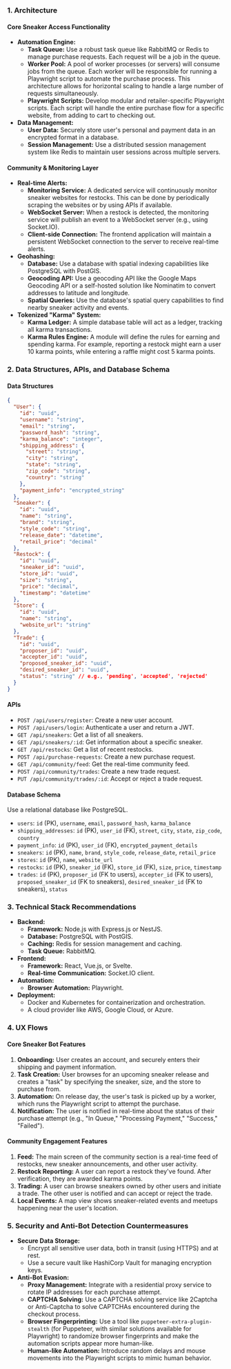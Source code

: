 ### **1. Architecture**

#### **Core Sneaker Access Functionality**

*   **Automation Engine:**
    *   **Task Queue:** Use a robust task queue like RabbitMQ or Redis to manage purchase requests. Each request will be a job in the queue.
    *   **Worker Pool:** A pool of worker processes (or servers) will consume jobs from the queue. Each worker will be responsible for running a Playwright script to automate the purchase process. This architecture allows for horizontal scaling to handle a large number of requests simultaneously.
    *   **Playwright Scripts:** Develop modular and retailer-specific Playwright scripts. Each script will handle the entire purchase flow for a specific website, from adding to cart to checking out.
*   **Data Management:**
    *   **User Data:** Securely store user's personal and payment data in an encrypted format in a database.
    *   **Session Management:** Use a distributed session management system like Redis to maintain user sessions across multiple servers.

#### **Community & Monitoring Layer**

*   **Real-time Alerts:**
    *   **Monitoring Service:** A dedicated service will continuously monitor sneaker websites for restocks. This can be done by periodically scraping the websites or by using APIs if available.
    *   **WebSocket Server:** When a restock is detected, the monitoring service will publish an event to a WebSocket server (e.g., using Socket.IO).
    *   **Client-side Connection:** The frontend application will maintain a persistent WebSocket connection to the server to receive real-time alerts.
*   **Geohashing:**
    *   **Database:** Use a database with spatial indexing capabilities like PostgreSQL with PostGIS.
    *   **Geocoding API:** Use a geocoding API like the Google Maps Geocoding API or a self-hosted solution like Nominatim to convert addresses to latitude and longitude.
    *   **Spatial Queries:** Use the database's spatial query capabilities to find nearby sneaker activity and events.
*   **Tokenized "Karma" System:**
    *   **Karma Ledger:** A simple database table will act as a ledger, tracking all karma transactions.
    *   **Karma Rules Engine:** A module will define the rules for earning and spending karma. For example, reporting a restock might earn a user 10 karma points, while entering a raffle might cost 5 karma points.

### **2. Data Structures, APIs, and Database Schema**

#### **Data Structures**

```json
{
  "User": {
    "id": "uuid",
    "username": "string",
    "email": "string",
    "password_hash": "string",
    "karma_balance": "integer",
    "shipping_address": {
      "street": "string",
      "city": "string",
      "state": "string",
      "zip_code": "string",
      "country": "string"
    },
    "payment_info": "encrypted_string"
  },
  "Sneaker": {
    "id": "uuid",
    "name": "string",
    "brand": "string",
    "style_code": "string",
    "release_date": "datetime",
    "retail_price": "decimal"
  },
  "Restock": {
    "id": "uuid",
    "sneaker_id": "uuid",
    "store_id": "uuid",
    "size": "string",
    "price": "decimal",
    "timestamp": "datetime"
  },
  "Store": {
    "id": "uuid",
    "name": "string",
    "website_url": "string"
  },
  "Trade": {
    "id": "uuid",
    "proposer_id": "uuid",
    "accepter_id": "uuid",
    "proposed_sneaker_id": "uuid",
    "desired_sneaker_id": "uuid",
    "status": "string" // e.g., 'pending', 'accepted', 'rejected'
  }
}
```

#### **APIs**

*   `POST /api/users/register`: Create a new user account.
*   `POST /api/users/login`: Authenticate a user and return a JWT.
*   `GET /api/sneakers`: Get a list of all sneakers.
*   `GET /api/sneakers/:id`: Get information about a specific sneaker.
*   `GET /api/restocks`: Get a list of recent restocks.
*   `POST /api/purchase-requests`: Create a new purchase request.
*   `GET /api/community/feed`: Get the real-time community feed.
*   `POST /api/community/trades`: Create a new trade request.
*   `PUT /api/community/trades/:id`: Accept or reject a trade request.

#### **Database Schema**

Use a relational database like PostgreSQL.

*   `users`: `id` (PK), `username`, `email`, `password_hash`, `karma_balance`
*   `shipping_addresses`: `id` (PK), `user_id` (FK), `street`, `city`, `state`, `zip_code`, `country`
*   `payment_info`: `id` (PK), `user_id` (FK), `encrypted_payment_details`
*   `sneakers`: `id` (PK), `name`, `brand`, `style_code`, `release_date`, `retail_price`
*   `stores`: `id` (PK), `name`, `website_url`
*   `restocks`: `id` (PK), `sneaker_id` (FK), `store_id` (FK), `size`, `price`, `timestamp`
*   `trades`: `id` (PK), `proposer_id` (FK to users), `accepter_id` (FK to users), `proposed_sneaker_id` (FK to sneakers), `desired_sneaker_id` (FK to sneakers), `status`

### **3. Technical Stack Recommendations**

*   **Backend:**
    *   **Framework:** Node.js with Express.js or NestJS.
    *   **Database:** PostgreSQL with PostGIS.
    *   **Caching:** Redis for session management and caching.
    *   **Task Queue:** RabbitMQ.
*   **Frontend:**
    *   **Framework:** React, Vue.js, or Svelte.
    *   **Real-time Communication:** Socket.IO client.
*   **Automation:**
    *   **Browser Automation:** Playwright.
*   **Deployment:**
    *   Docker and Kubernetes for containerization and orchestration.
    *   A cloud provider like AWS, Google Cloud, or Azure.

### **4. UX Flows**

#### **Core Sneaker Bot Features**

1.  **Onboarding:** User creates an account, and securely enters their shipping and payment information.
2.  **Task Creation:** User browses for an upcoming sneaker release and creates a "task" by specifying the sneaker, size, and the store to purchase from.
3.  **Automation:** On release day, the user's task is picked up by a worker, which runs the Playwright script to attempt the purchase.
4.  **Notification:** The user is notified in real-time about the status of their purchase attempt (e.g., "In Queue," "Processing Payment," "Success," "Failed").

#### **Community Engagement Features**

1.  **Feed:** The main screen of the community section is a real-time feed of restocks, new sneaker announcements, and other user activity.
2.  **Restock Reporting:** A user can report a restock they've found. After verification, they are awarded karma points.
3.  **Trading:** A user can browse sneakers owned by other users and initiate a trade. The other user is notified and can accept or reject the trade.
4.  **Local Events:** A map view shows sneaker-related events and meetups happening near the user's location.

### **5. Security and Anti-Bot Detection Countermeasures**

*   **Secure Data Storage:**
    *   Encrypt all sensitive user data, both in transit (using HTTPS) and at rest.
    *   Use a secure vault like HashiCorp Vault for managing encryption keys.
*   **Anti-Bot Evasion:**
    *   **Proxy Management:** Integrate with a residential proxy service to rotate IP addresses for each purchase attempt.
    *   **CAPTCHA Solving:** Use a CAPTCHA solving service like 2Captcha or Anti-Captcha to solve CAPTCHAs encountered during the checkout process.
    *   **Browser Fingerprinting:** Use a tool like `puppeteer-extra-plugin-stealth` (for Puppeteer, with similar solutions available for Playwright) to randomize browser fingerprints and make the automation scripts appear more human-like.
    *   **Human-like Automation:** Introduce random delays and mouse movements into the Playwright scripts to mimic human behavior.
